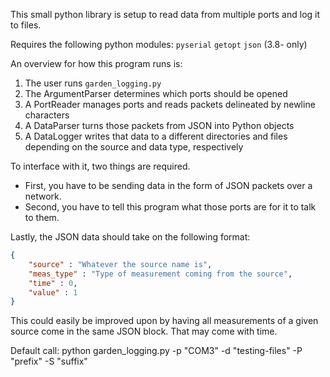 This small python library is setup to read data from multiple ports and log it to files.

Requires the following python modules:
```pyserial```
```getopt```
```json``` (3.8- only)

An overview for how this program runs is:
1. The user runs ```garden_logging.py``` 
2. The ArgumentParser determines which ports should be opened
3. A PortReader manages ports and reads packets delineated by newline characters
4. A DataParser turns those packets from JSON into Python objects
5. A DataLogger writes that data to a different directories and files depending on the source and data type, respectively 

To interface with it, two things are required.
- First, you have to be sending data in the form of JSON packets over a network. 
- Second, you have to tell this program what those ports are for it to talk to them.

Lastly, the JSON data should take on the following format:

```json
{
    "source" : "Whatever the source name is",
    "meas_type" : "Type of measurement coming from the source",
    "time" : 0,
    "value" : 1
}
```

This could easily be improved upon by having all measurements of a given source come in the same JSON block. That may come with time.

Default call: python garden_logging.py -p "COM3" -d "testing-files" -P "prefix" -S "suffix"
